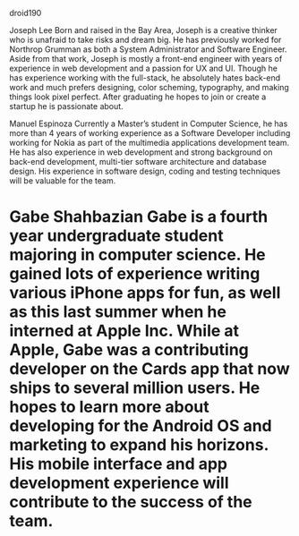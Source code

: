 droid190

Joseph Lee
Born and raised in the Bay Area, Joseph is a creative thinker who is unafraid to take risks and dream big. He has previously worked for Northrop Grumman as both a System Administrator and Software Engineer. Aside from that work, Joseph is mostly a front-end engineer with years of experience in web development and a passion for UX and UI. Though he has experience working with the full-stack, he absolutely hates back-end work and much prefers designing, color scheming, typography, and making things look pixel perfect. After graduating he hopes to join or create a startup he is passionate about.

Manuel Espinoza
Currently a Master’s student in Computer Science, he has more than 4 years of working experience as a Software Developer including working for Nokia as part of the multimedia applications development team. He has also experience in web development and strong background on back-end development, multi-tier software architecture and database design. His experience in software design, coding and testing techniques will be valuable for the team. 

Gabe Shahbazian
Gabe is a fourth year undergraduate student majoring in computer science. He gained lots of experience writing various iPhone apps for fun, as well as this last summer when he interned at Apple Inc. While at Apple, Gabe was a contributing developer on the Cards app that now ships to several million users. He hopes to learn more about developing for the Android OS and marketing to expand his horizons. His mobile interface and app development experience will contribute to the success of the team.
========